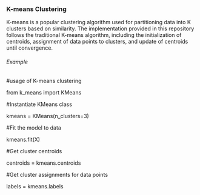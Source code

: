### K-means Clustering

K-means is a popular clustering algorithm used for partitioning data into K clusters based on similarity. The implementation provided in this repository follows the traditional K-means algorithm, including the initialization of centroids, assignment of data points to clusters, and update of centroids until convergence.


###### Example 
#usage of K-means clustering

from k_means import KMeans

#Instantiate KMeans class

kmeans = KMeans(n_clusters=3)

#Fit the model to data

kmeans.fit(X)

#Get cluster centroids

centroids = kmeans.centroids

#Get cluster assignments for data points

labels = kmeans.labels
